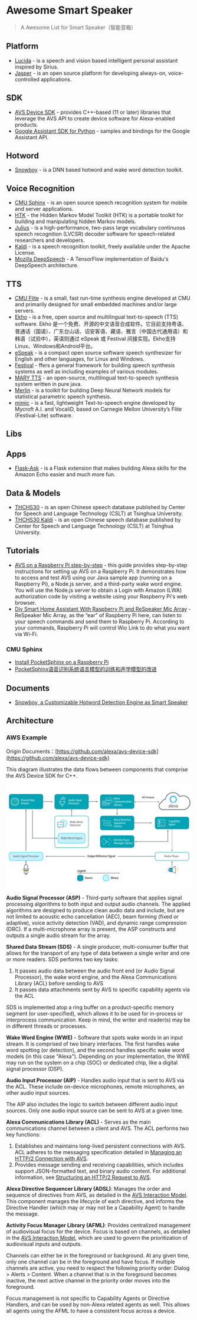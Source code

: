 # Awesome Smart Speaker

> A Awesome List for Smart Speaker（智能音箱）

Platform
---

 * [Lucida](https://github.com/claritylab/lucida) - is a speech and vision based intelligent personal assistant inspired by Sirius.
 * [Jasper](https://github.com/jasperproject/jasper-client) - is an open source platform for developing always-on, voice-controlled applications.

SDK
---

 * [AVS Device SDK](https://github.com/alexa/avs-device-sdk) - provides C++-based (11 or later) libraries that leverage the AVS API to create device software for Alexa-enabled products. 
 * [Google Assistant SDK for Python](https://github.com/googlesamples/assistant-sdk-python) - samples and bindings for the Google Assistant API.


Hotword
---

 * [Snowboy](https://github.com/Kitt-AI/snowboy) - is a DNN based hotword and wake word detection toolkit.
 
Voice Recognition
---

 * [CMU Sphinx](https://github.com/cmusphinx) - is an open source speech recognition system for mobile and server applications.
 * [HTK](http://htk.eng.cam.ac.uk/) - the Hidden Markov Model Toolkit (HTK) is a portable toolkit for building and manipulating hidden Markov models.
 * [Julius](http://julius.osdn.jp/en_index.php) - is a high-performance, two-pass large vocabulary continuous speech recognition (LVCSR) decoder software for speech-related researchers and developers. 
 * [Kaldi](https://github.com/kaldi-asr/kaldi) - is a speech recognition toolkit, freely available under the Apache License.
 * [Mozilla DeepSpeech](https://github.com/mozilla/DeepSpeech) - A TensorFlow implementation of Baidu's DeepSpeech architecture.
 
TTS
---

 * [CMU Flite](http://www.speech.cs.cmu.edu/flite/index.html) - is a small, fast run-time synthesis engine developed at CMU and primarily designed for small embedded machines and/or large servers. 
 * [Ekho](http://www.eguidedog.net/cn/ekho_cn.php) - is a free, open source and multilingual text-to-speech (TTS) software. Ekho 是一个免费、开源的中文语音合成软件。它目前支持粤语、普通话（国语）、广东台山话、诏安客语、藏语、雅言（中国古代通用语）和韩语（试验中），英语则通过 eSpeak 或 Festival 间接实现。Ekho支持Linux、Windows和Android平台。
 * [eSpeak](http://espeak.sourceforge.net/) - is a compact open source software speech synthesizer for English and other languages, for Linux and Windows.
 * [Festival](http://www.cstr.ed.ac.uk/projects/festival/) - ffers a general framework for building speech synthesis systems as well as including examples of various modules. 
 * [MARY TTS](https://github.com/marytts/marytts) - an open-source, multilingual text-to-speech synthesis system written in pure java.
 * [Merlin](https://github.com/CSTR-Edinburgh/merlin) - is a toolkit for building Deep Neural Network models for statistical parametric speech synthesis.
 * [mimic](https://github.com/MycroftAI/mimic) - is a fast, lightweight Text-to-speech engine developed by Mycroft A.I. and VocaliD, based on Carnegie Mellon University’s Flite (Festival-Lite) software. 

Libs
---

Apps
---

 * [Flask-Ask](https://github.com/johnwheeler/flask-ask) - is a Flask extension that makes building Alexa skills for the Amazon Echo easier and much more fun.

Data & Models
---

 * [THCHS30](http://data.cslt.org/thchs30/standalone.html) - is an open Chinese speech database published by Center for Speech and Language Technology (CSLT) at Tsinghua University.
 * [THCHS30 Kaldi](http://data.cslt.org/thchs30-openslr/README.html) - is an open Chinese speech database published by Center for Speech and Language Technology (CSLT) at Tsinghua University.

Tutorials
---

 * [AVS on a Raspberry Pi step-by-step](https://github.com/alexa/alexa-avs-sample-app/wiki/Raspberry-Pi) - this guide provides step-by-step instructions for setting up AVS on a Raspberry Pi. It demonstrates how to access and test AVS using our Java sample app (running on a Raspberry Pi), a Node.js server, and a third-party wake word engine. You will use the Node.js server to obtain a Login with Amazon (LWA) authorization code by visiting a website using your Raspberry Pi's web browser.
  * [Diy Smart Home Assistant With Raspberry Pi and ReSpeaker Mic Array](http://www.instructables.com/id/Diy-Smart-Home-Assistant-With-Raspberry-Pi-and-ReS/) - ReSpeaker Mic Array, as the “ear” of Raspberry Pi here, can listen to your speech commands and send them to Raspberry Pi. According to your commands, Raspberry Pi will control Wio Link to do what you want via Wi-Fi.
  

### CMU Sphinx

 * [Install PocketSphinx on a Raspberry Pi](https://cmusphinx.github.io/wiki/raspberrypi/)
 * [PocketSphinx语音识别系统语言模型的训练和声学模型的改进](http://blog.csdn.net/zouxy09/article/details/7949126) 

Documents
---

 * [Snowboy, a Customizable Hotword Detection Engine as Smart Speaker](http://docs.kitt.ai/snowboy/) 

Architecture
---

### AWS Example

Origin Documents：[https://github.com/alexa/avs-device-sdk](https://github.com/alexa/avs-device-sdk)

This diagram illustrates the data flows between components that comprise the AVS Device SDK for C++. 

![SDK Architecture Diagram](./alexa_device_sdk_architecture.png)

**Audio Signal Processor (ASP)** - Third-party software that applies signal processing algorithms to both input and output audio channels. The applied algorithms are designed to produce clean audio data and include, but are not limited to acoustic echo cancellation (AEC), beam forming (fixed or adaptive), voice activity detection (VAD), and dynamic range compression (DRC). If a multi-microphone array is present, the ASP constructs and outputs a single audio stream for the array.

**Shared Data Stream (SDS)** - A single producer, multi-consumer buffer that allows for the transport of any type of data between a single writer and one or more readers. SDS performs two key tasks: 

1. It passes audio data between the audio front end (or Audio Signal Processor), the wake word engine, and the Alexa Communications Library (ACL) before sending to AVS  
2. It passes data attachments sent by AVS to specific capability agents via the ACL  

SDS is implemented atop a ring buffer on a product-specific memory segment (or user-specified), which allows it to be used for in-process or interprocess communication. Keep in mind, the writer and reader(s) may be in different threads or processes.

**Wake Word Engine (WWE)** - Software that spots wake words in an input stream. It is comprised of two binary interfaces. The first handles wake word spotting (or detection), and the second handles specific wake word models (in this case "Alexa"). Depending on your implementation, the WWE may run on the system on a chip (SOC) or dedicated chip, like a digital signal processor (DSP).

**Audio Input Processor (AIP)** - Handles audio input that is sent to AVS via the ACL. These include on-device microphones, remote microphones, an other audio input sources.

The AIP also includes the logic to switch between different audio input sources. Only one audio input source can be sent to AVS at a given time.

**Alexa Communications Library (ACL)** - Serves as the main communications channel between a client and AVS. The ACL performs two key functions:

1. Establishes and maintains long-lived persistent connections with AVS. ACL adheres to the messaging specification detailed in [Managing an HTTP/2 Connection with AVS](https://developer.amazon.com/public/solutions/alexa/alexa-voice-service/docs/managing-an-http-2-connection).
2. Provides message sending and receiving capabilities, which includes support JSON-formatted text, and binary audio content. For additional information, see [Structuring an HTTP/2 Request to AVS](https://developer.amazon.com/public/solutions/alexa/alexa-voice-service/docs/avs-http2-requests).

**Alexa Directive Sequencer Library (ADSL)**: Manages the order and sequence of directives from AVS, as detailed in the [AVS Interaction Model](https://developer.amazon.com/public/solutions/alexa/alexa-voice-service/reference/interaction-model#channels). This component manages the lifecycle of each directive, and informs the Directive Handler (which may or may not be a Capability Agent) to handle the message.

**Activity Focus Manager Library (AFML)**: Provides centralized management of audiovisual focus for the device. Focus is based on channels, as detailed in the [AVS Interaction Model](https://developer.amazon.com/public/solutions/alexa/alexa-voice-service/reference/interaction-model#channels), which are used to govern the prioritization of audiovisual inputs and outputs.

Channels can either be in the foreground or background. At any given time, only one channel can be in the foreground and have focus. If multiple channels are active, you need to respect the following priority order: Dialog > Alerts > Content. When a channel that is in the foreground becomes inactive, the next active channel in the priority order moves into the foreground.

Focus management is not specific to Capability Agents or Directive Handlers, and can be used by non-Alexa related agents as well. This allows all agents using the AFML to have a consistent focus across a device.





